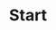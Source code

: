 ---
title: Start
headline: A simplistic start page for your browser.
state: archived
feature: false 
startDate: 12-23-2018
endDate: 03-17-2019
github: https://github.com/magnetardev/start
languages: [javascript]
---